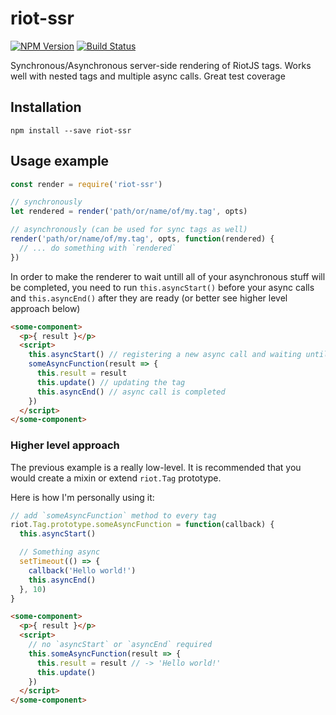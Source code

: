# riot-ssr
[![NPM Version][npm-image]][npm-url]
[![Build Status][travis-image]][travis-url]

Synchronous/Asynchronous server-side rendering of RiotJS tags. Works well with nested tags and multiple async calls. Great test coverage

## Installation

```
npm install --save riot-ssr
```

## Usage example

```js
const render = require('riot-ssr')

// synchronously
let rendered = render('path/or/name/of/my.tag', opts)

// asynchronously (can be used for sync tags as well)
render('path/or/name/of/my.tag', opts, function(rendered) {
  // ... do something with `rendered`
})
```

In order to make the renderer to wait untill all of your asynchronous stuff will be completed, you need to run `this.asyncStart()` before your async calls and `this.asyncEnd()` after they are ready (or better see higher level approach below)

```html
<some-component>
  <p>{ result }</p>
  <script>
    this.asyncStart() // registering a new async call and waiting until it's finished
    someAsyncFunction(result => {
      this.result = result
      this.update() // updating the tag
      this.asyncEnd() // async call is completed
    })
  </script>
</some-component>
```

### Higher level approach

The previous example is a really low-level. It is recommended that you would create a mixin or extend `riot.Tag` prototype.

Here is how I'm personally using it:

```js
// add `someAsyncFunction` method to every tag
riot.Tag.prototype.someAsyncFunction = function(callback) {
  this.asyncStart()

  // Something async
  setTimeout(() => {
    callback('Hello world!')
    this.asyncEnd()
  }, 10)
}
```

```html
<some-component>
  <p>{ result }</p>
  <script>
    // no `asyncStart` or `asyncEnd` required
    this.someAsyncFunction(result => {
      this.result = result // -> 'Hello world!'
      this.update()
    })
  </script>
</some-component>
```

[npm-image]: https://img.shields.io/npm/v/riot-ssr.svg
[npm-url]: https://npmjs.org/package/riot-ssr
[travis-image]: https://img.shields.io/travis/ilearnio/riot-ssr/master.svg
[travis-url]: https://travis-ci.org/ilearnio/riot-ssr
